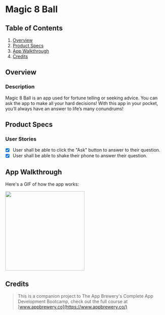 # Magic 8 Ball

## Table of Contents
1. [Overview](#Overview)
2. [Product Specs](#Product-Specs)
3. [App Walkthrough](#App-Walkthrough)
4. [Credits](#Credits)

## Overview
### Description

Magic 8 Ball is an app used for fortune telling or seeking advice. You can ask the app to make all your hard decisions! With this app in your pocket, you’ll always have an answer to life’s many conundrums!

## Product Specs
### User Stories

- [X] User shall be able to click the "Ask" button to answer to their question.
- [X] User shall be able to shake their phone to answer their question.

## App Walkthrough

Here's a GIF of how the app works:

<img src="https://user-images.githubusercontent.com/35745973/81464194-2159f980-9174-11ea-9cd1-b3b626d1e831.gif" width=250><br>

## Credits

>This is a companion project to The App Brewery's Complete App Development Bootcamp, check out the full course at [www.appbrewery.co](https://www.appbrewery.co/)
